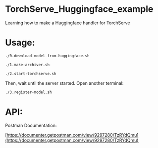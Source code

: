 # TorchServe_Huggingface_example

Learning how to make a Huggingface handler for TorchServe

# Usage:

```bash
./0.download-model-from-huggingface.sh

./1.make-archiver.sh

./2.start-torchserve.sh
```
Then, wait until the server started.
Open another terminal:
```bash
./3.register-model.sh
```

# API:

Postman Documentation:

[https://documenter.getpostman.com/view/9297280/TzRYdQmu](https://documenter.getpostman.com/view/9297280/TzRYdQmu)